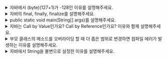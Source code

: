 <!-- 2024.10.01(1) -->
<details>
<summary>자바에서 (byte)(127+1)가 -128인 이유를 설명해주세요.</summary>
<br/>

signed 타입 정수형의 가장 왼쪽 비트(최상위 비트)는 부호를 나타냅니다. 
0이면 양수, 1이면 정수를 의미합니다. 따라서 byte타입의 최댓값은 `01111111`인 127입니다. <br/>
음수일 경우에는 `2의 보수 연산`을 사용합니다. 2의 보수 연산은 해당 음수 값의 양수의 2진수를 찾고 모든 비트를 반전 시킨 후, 1을 더합니다. -128의 2진수는 128의 이진수 `10000000`을 반전시킨 `01111111`에 1을 더한 `10000000`입니다. <br/>
byte 타입에서 127인 `01111111`에 `00000001`을 더하면 `10000000`로 -128이 됩니다.

```
01111111 : 127
10000000 : -128
```

<br/>
</details>
<!-- 2024.10.01(1) -->

<details>
<summary>자바의 final, finally, finalize를 설명해주세요.</summary>
<br/>

`final`은 변수, 메서드, 클래스가 변경 불가능하도록 만드는 예약어입니다. final 변수의 경우 해당 변수의 값을 변경할 수 없습니다. final 메서드의 경우 해당 메서드를 오버라이드할 수 없습니다. final 클래스는 해당 클래스를 상속하지 못하도록 제한합니다.  <br/>
`finally`는 try/catch 블록이 종료될 때 항상 실행될 코드 블록을 정의하기 위해 사용됩니다. 예외가 발생하더라도 finally 블록 안에 있는 코드는 항상 실행됩니다. <br/>
`finalize()` 메서드는 객체가 가비지 컬렉션에 의해 수집되기 전에 호출됩니다. 해당 메서드는 언제 실행시점이 되는지 알수 없고, 해당 메서드 내에 발생한 예외는 무시되는 등의 이유 때문에 사용이 권장되지 않습니다.

```java
class FinalizeExample {
    @Override
    protected void finalize() throws Throwable {
        try {
            System.out.println("finalize 메서드 호출: 객체가 가비지 컬렉션됩니다.");
        } finally {
            super.finalize();
        }
    }
}

public class Main {
    public static void main(String[] args) {
        FinalizeExample obj = new FinalizeExample();
        obj = null; // 객체를 참조하지 않게 함
        System.gc(); // 가비지 컬렉션 요청
    }
}

/* 출력
finalize 메서드 호출: 객체가 가비지 컬렉션됩니다.
*/
```

<details style="margin-left: 20px;">
<summary>꼬리질문1: finalize 메서드의 사용을 권장하지 않는 이유를 알려주세요.</summary>
<br/>

1. finalize 메서드는 언제 실행시점이 되는지 알 수 없는 문제가 있습니다. <br/>
    보통 heap 메모리 영역에 Eden 메모리 공간이 다 차거나 Old Generation 영역이 다 차면 GC가 발생하는데, 이게 언제 일어날지 명확하게 알 수가 없습니다. 그리고 명시적으로 System.gc() 메서드를 명시적으로 사용하는 것은 시스템 성능에 큰 영향을 끼쳐서 사용하지 않습니다. 자원이 회수되는 즉시에 수행된다는 보장이 없기 때문에 제때 실행되어야 하는 작업을 수행할 수 없습니다.

2. finalize 메서드 내에 발생한 예외는 무시됩니다. <br/>
    보통의 메서드에서는 예외 발생 시 별도의 try/catch 구문이 없다면 실행이 중단되고 에러 메세지가 콘솔에 출력되지만, finalize 메서드 내부에서 예외가 발생한다면 에외 발생이 무시됩니다. 

3. 인스턴스 반납이 지연됩니다. <br/>
    finalize 메서드를 오버라이딩하면 해당 객체는 참조 해제 되고 GC의 대상이 되면 finalize 메서드가 실행되면서 ReferenceQueue에 들어가게 됩니다. ReferenceQueue에 들어간 인스턴스들이 가비지 컬렉션이 제대로 이루어 지지 않고 대기열에서 회수되기를 기다리는데, 작업을 하는 finalizer Thread가 우선순위가 낮아서 실행될 기회를 제대로 얻지 못합니다. 

4. 객체가 부활할 가능성이 존재합니다. <br/>
    finalize 메서드 안에 유효범위가 끝나서 참조 해제 되어야 하는 객체가 자기 자신을 참조하여 다른 일을 하게 된다면 종료되어야 할 객체가 다시 부활할 가능성이 있습니다. 

<br/>
</details>

<br/>
</details>

<details>
<summary>public static void main(String[] args)를 설명해주세요.</summary>
<br/>

- main <br/>
    JVM는 main이라는 이름이 붙은 메서드를 찾아 프로그램을 시작하도록 설계가 되어 있습니다.

- public <br/>
    JVM이 자바 프로그램을 시작하고 main 메서드를 실행하려는 시점은 아직 어떤 클래스도 로드되어 있지 않은 상태입니다. 가장 먼저 main 메서드가 어떤 클래스에 있는지 찾아서 해당 클래스를 찾아서 불러오는 과정이 필요합니다. 만약 main 함수에 public이 아닌 다른 접근제어가자 붙어 있다면, 아무런 클래스를 불러오지 못한 JVM은 접근 제약 때문에 main 메서드를 찾지 못합니다.

- static <br/>
    JVM이 자바 프로젝트 내에서 main 메서드를 발견하면, main 메서드가 들어있는 클래스를 로드하게 됩니다. 따로 인스턴스를 생성하는 과정을 거치지 않고, 클래스가 로드되면 곧바로 main 메서드를 사용하기 위해서 static이 필요합니다.

- void <br/>
    다른 모든 메서드가 실행을 마치면 main 메서드만 남게되고, main 메서드가 종료되면 그대로 프로그램도 종료됩니다. main 메서드가 어떤 결과값을 만들어 내든, 그걸 사용할 수가 없습니다. 결국 main 메서드는 반환값이 필요하지 않기 때문에 반환 타입을 void로 선언합니다. 

- String[] args <br/>
    프로그램 실행시 main에게 데이터를 넘겨주고 싶을 때를 위한 파라미터입니다.
    ```
    # 컴파일
    >> javac Example.java -encoding UTF-8

    # main함수에 aa, bb, cc를 String 배열 형태로 전달
    >> java Example aa bb cc
    ```

<br/>
</details>


<details>
<summary>자바는 Call by Value인가요? Call by Reference인가요? 이유와 함께 설명해주세요.</summary>
<br/>

자바에는 call by reference 라는 것은 존재하지 않습니다. 왜냐면 C언어와 달리 자바는 포인터를 철저하게 숨겨 개발자가 직접 메모리 주소에 접근하지 못하게 조치했기 때문입니다. 자바에서의 파라미터는 `call by value로서만 동작`되며, 원시값이 복사되느냐 주소값이 복사되느냐의 차이가 있을 뿐입니다. 주소값의 복사는 클래스, 인터페이스, 배열 등과 같이 primitive(원시) 타입이 아닌 모든 타입에 대해서 적용됩니다. <br/>
매개변수에 복사된 값에 따라, 원시값이면 바로 연산을 하고 주소값이면 해당 메모리 주소를 참조해 값을 가져와 연산을 수행합니다. 원시값이 복사되느냐 주소값이 복사되느냐를 구분하기 위해 call by value / call by address로 명명 지어 구분하기도 합니다. 

```java
public class main
{
    public static void main(String[] args)
    {
        Sample sample = new Sample();

        int var = 1; // primitive 타입 변수 int
        int[] arr = { 1 }; // reference 타입 변수 int[] 배열

        add_value(var);
        System.out.println(var); // 1 : 값 변화가 없음

        add_reference(arr);
        System.out.println(arr[0]); // 101 : 값이 변화함
    }

    static void add_value(int var_arg) {
        var_arg += 100;
    }

    static void add_reference(int[] arr_arg) {
        arr_arg[0] += 100;
    }
}
```
- add_value 스택 프레임 안에 있는 변수 `var_arg`가 바뀐 것이지, main 스택 프레임 안에 있는 변수 `var`가 바뀐 것이 아닙니다. 매개변수 `var_arg`는 그저 변수 `var`로부터 원시값을 복사하여 받은 것 뿐입니다.

- `add_reference()` 메서드가 호출되면서, add_reference 스택 프레임이 생성되고 그 안에 지역변수(매개변수) `arr_arg`가 생성됩니다. 이때도 변수의 값이 복사되어 파라미터에 넘겨지는데, 자세히 살펴보면 스택 프레임에 있는 `arr` 변수가 들고 있는 값은 `주소 값` 입니다. 따라서 메서드의 입력값으로 주소값이 복사되어 넘겨집니다. 결과적으로 두 변수 `arr`와 `arr_arg`는 같은 주소값을 들고 있게 되고, heap 영역에 있는 하나의 데이터를 동시에 참조하고 있는 것입니다.

<br/>
</details>


<details>
<summary>부모 클래스의 메소드를 오버라이딩 할 때 더 좁은 범위로 변경하면 컴파일 에러가 발생하는 이유를 설명해주세요.</summary>
<br/>

```java
public class Animal{
    public void bark(){
        System.out.println("동물이 짖는다.");
    }
}

public class Dog extends Animal{
    @Override
    protected void bark(){
        System.out.println("강아지가 짖는다.");
    }
}

// Animal, Dog과 다른 패키지
class DogTest{
    @Test
    void dogBark(){
        Dog dog1 = returnDog();
        Animal dog2 = returnDog();

        dog1.bark(); // 호출 불가능
        dog2.bark(); // 호출 가능
    }

    private Dog returnDog(){
        return new Dog();
    }
}
```
만약 Dog 클래스의 bark 메소드를 Animal 클래스의 bark 메소드의 접근제어자인 public보다 좁은 범위인 protected 또는 private으로 오버라이딩한다면, 클라이언트는 Dog 클래스를 반환받을때는 bark 호출이 불가능해지는 반면에 부모 클래스인 Animal로 반환받으면 호출이 가능해지는 기이한 현상이 발생하게 됩니다. 위와 같은 현상은 객체지향 프로그래밍(OOP)의 기본 원칙인 `리스코프 치환 원칙에 위배`됩니다. <br/>
리스코프 치환 원칙은 `하위 타입은 상위 타입을 대체할 수 있어야 한다`는 것입니다. 대체할 수 있다는 말은, 자식 클래스는 최소한 자신의 부모 클래스에서 가능한 행위는 수행이 보장되어야 한다는 의미입니다. 즉, 부모 클래스의 인스턴스를 사용하는 위치에 자식 클래스의 인스턴스를 대신 사용했을 때 코드가 원래 의도대로 작동해야 한다는 의미이다. <br/>
이 원칙에 따르면, 프로그램에서 상위 타입의 객체를 사용하는 부분에 하위 타입의 객체를 대입하더라도 프로그램의 동작이 변경되지 않아야 합니다. 위의 예제를 바탕으로 클라이언트는 자식 클래스를 반환받으면 메소드 호출이 불가능해지게 됩니다. 그래서 자바는 언어 차원에서 메소드 오버라이딩을 할 때 더 좁은 범위의 접근제어자로 변경할 수 없도록 제약을 두었습니다. 이를 통해 자식 클래스는 부모 클래스와 동일한 퍼블릭 인터페이스를 제공하여 리스코프 치환 원칙을 준수할 수 있게 됩니다.
<br/>
</details>

<details>
<summary>자바에서 String을 불변으로 설정한 이유를 설명해주세요.</summary>
<br/>

```java
public final class String implements java.io.Serializable, Comparable {
	private final byte[] value;
}
```
String 객체를 불변으로 설계한 이유는 성능 이점, 캐싱, 보안, 동기화에서 이점을 얻기 위해서입니다. 

- 성능 이점 <br/>
    String을 String Constant Pool에서 관리를 하여 같은 값에 대해서는 String 객체를 다시 만들지 않고 이미 존재하는 객체를 참조할 수 있기 때문에 Heap 영역의 메모리를 절약할 수 있습니다. 

- 캐싱  <br/>
    ```java
    public int hashCode() {
        // hash의 초기값 = 0, hashIsZero의 초기값 = false
        int h = hash;  
        if (h == 0 && !hashIsZero) {
            h = isLatin1() ? StringLatin1.hashCode(value)
                           : StringUTF16.hashCode(value);
            if (h == 0) {
                hashIsZero = true;
            } else {
                hash = h;
            }
        }
        return h;
    }
    ```
    String의 hashCode() 메서드를 보면 최초 1번만 실제 계산을 수행하고, 이후에는 계산해서 나온 hash code를 재사용하도록 오버라이딩 되어있습니다. 이렇게 캐싱이 가능한 것은 String이 불변 객체라서 변경되지 않는 문자열을 보장하기 때문입니다. 

- 보안  <br/>
    예를 들어 데이터베이스 사용자 이름, 암호는 데이터베이스 연결을 수신하기 위해 문자열로 전달되는데, 만일 번지수의 문자열 값이 변경이 가능하다면 해커가 참조값을 변경하여 애플리케이션에 보안 문제를 일으킬 수 있습니다. 

- 동기화  <br/>
    String은 불변이기 때문에 멀티 스레드 환경에서 Thread-safe하다는 장점이 있습니다. 스레드가 값을 변경하면 동일한 String을 수정하는 대신 String Constant Pool에 새로운 문자열이 생성되기 때문입니다.

<br/>
</details>